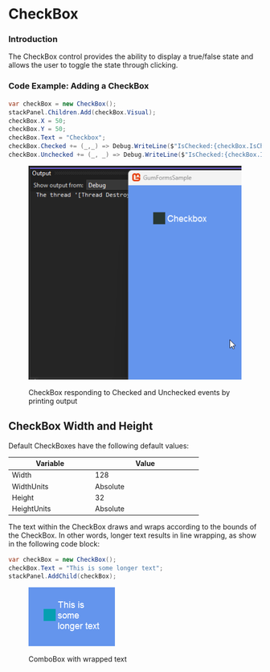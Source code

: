 # CheckBox

### Introduction

The CheckBox control provides the ability to display a true/false state and allows the user to toggle the state through clicking.

### Code Example: Adding a CheckBox

```csharp
var checkBox = new CheckBox();
stackPanel.Children.Add(checkBox.Visual);
checkBox.X = 50;
checkBox.Y = 50;
checkBox.Text = "Checkbox";
checkBox.Checked += (_,_) => Debug.WriteLine($"IsChecked:{checkBox.IsChecked}");
checkBox.Unchecked += (_, _) => Debug.WriteLine($"IsChecked:{checkBox.IsChecked}");
```

<figure><img src="../../../../.gitbook/assets/24_06 44 43.gif" alt=""><figcaption><p>CheckBox responding to Checked and Unchecked events by printing output</p></figcaption></figure>

## CheckBox Width and Height

Default CheckBoxes have the following default values:

<table><thead><tr><th width="151.5999755859375">Variable</th><th width="199.5999755859375">Value</th></tr></thead><tbody><tr><td>Width</td><td>128</td></tr><tr><td>WidthUnits</td><td>Absolute</td></tr><tr><td>Height</td><td>32</td></tr><tr><td>HeightUnits</td><td>Absolute</td></tr></tbody></table>

The text within the CheckBox draws and wraps according to the bounds of the CheckBox. In other words, longer text results in line wrapping, as show in the following code block:

```csharp
var checkBox = new CheckBox();
checkBox.Text = "This is some longer text";
stackPanel.AddChild(checkBox);
```

<figure><img src="../../../../.gitbook/assets/11_22 12 38.png" alt=""><figcaption><p>ComboBox with wrapped text</p></figcaption></figure>
